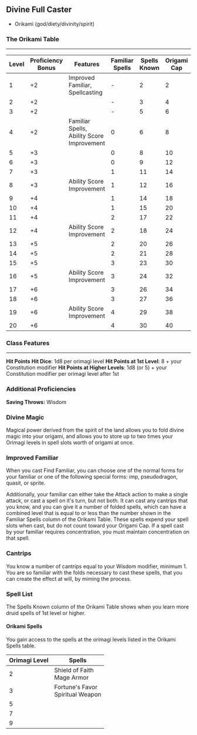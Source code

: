 ## Divine Full Caster
  - Orikami (god/diety/divinity/spirit)

### The Orikami Table
---
| Level | Proficiency<br/>Bonus |                                   Features | Familiar<br/>Spells | Spells<br/>Known | Origami Cap | 1st | 2nd | 3rd | 4th | 5th | 6th | 7th | 8th | 9th |
|-------|-----------------------|--------------------------------------------|---------------------|------------------|-------------|-----|-----|-----|-----|-----|-----|-----|-----|-----|
|     1 |                    +2 |            Improved Familiar, Spellcasting |                   - |                2 |           2 |   2 |   - |   - |   - |   - |   - |   - |   - |   - |
|     2 |                    +2 |                                            |                   - |                3 |           4 |   3 |   - |   - |   - |   - |   - |   - |   - |   - |
|     3 |                    +2 |                                            |                   - |                5 |           6 |   4 |   2 |   - |   - |   - |   - |   - |   - |   - |
|     4 |                    +2 | Familiar Spells, Ability Score Improvement |                   0 |                6 |           8 |   4 |   3 |   - |   - |   - |   - |   - |   - |   - |
|     5 |                    +3 |                                            |                   0 |                8 |          10 |   4 |   3 |   2 |   - |   - |   - |   - |   - |   - |
|     6 |                    +3 |                                            |                   0 |                9 |          12 |   4 |   3 |   3 |   - |   - |   - |   - |   - |   - |
|     7 |                    +3 |                                            |                   1 |               11 |          14 |   4 |   3 |   3 |   1 |   - |   - |   - |   - |   - |
|     8 |                    +3 |                  Ability Score Improvement |                   1 |               12 |          16 |   4 |   3 |   3 |   2 |   - |   - |   - |   - |   - |
|     9 |                    +4 |                                            |                   1 |               14 |          18 |   4 |   3 |   3 |   3 |   1 |   - |   - |   - |   - |
|    10 |                    +4 |                                            |                   1 |               15 |          20 |   4 |   3 |   3 |   3 |   2 |   - |   - |   - |   - |
|    11 |                    +4 |                                            |                   2 |               17 |          22 |   4 |   3 |   3 |   3 |   2 |   1 |   - |   - |   - |
|    12 |                    +4 |                  Ability Score Improvement |                   2 |               18 |          24 |   4 |   3 |   3 |   3 |   2 |   1 |   - |   - |   - |
|    13 |                    +5 |                                            |                   2 |               20 |          26 |   4 |   3 |   3 |   3 |   2 |   1 |   1 |   - |   - |
|    14 |                    +5 |                                            |                   2 |               21 |          28 |   4 |   3 |   3 |   3 |   2 |   1 |   1 |   - |   - |
|    15 |                    +5 |                                            |                   3 |               23 |          30 |   4 |   3 |   3 |   3 |   2 |   1 |   1 |   1 |   - |
|    16 |                    +5 |                  Ability Score Improvement |                   3 |               24 |          32 |   4 |   3 |   3 |   3 |   2 |   1 |   1 |   1 |   - |
|    17 |                    +6 |                                            |                   3 |               26 |          34 |   4 |   3 |   3 |   3 |   2 |   1 |   1 |   1 |   1 |
|    18 |                    +6 |                                            |                   3 |               27 |          36 |   4 |   3 |   3 |   3 |   3 |   1 |   1 |   1 |   1 |
|    19 |                    +6 |                  Ability Score Improvement |                   4 |               29 |          38 |   4 |   3 |   3 |   3 |   3 |   2 |   1 |   1 |   1 |
|    20 |                    +6 |                                            |                   4 |               30 |          40 |   4 |   3 |   3 |   3 |   3 |   2 |   2 |   1 |   1 |

### Class Features
---

**Hit Points**
**Hit Dice**: 1d8 per orimagi level
**Hit Points at 1st Level**: 8 + your Constitution modifier
**Hit Points at Higher Levels**: 1d8 (or 5) + your Constitution modifier per orimagi level after 1st

### Additional Proficiencies

**Saving Throws:** Wisdom

### Divine Magic

Magical power derived from the spirit of the land allows you to fold divine magic into your origami, and allows you to store up to two times your Orimagi levels in spell slots worth of origami at once.

### Improved Familiar

When you cast Find Familiar, you can choose one of the normal forms for your familiar or one of the following special forms: imp, pseudodragon, quasit, or sprite.

Additionally, your familiar can either take the Attack action to make a single attack, or cast a spell on it's turn, but not both.  It can cast any cantrips that you know, and you can give it a number of folded spells, which can have a combined level that is equal to or less than the number shown in the Familiar Spells column of the Orikami Table.  These spells expend your spell slots when cast, but do not count toward your Origami Cap.  If a spell cast by your familiar requires concentration, you must maintain concentration on that spell.

### Cantrips

You know a number of cantrips equal to your Wisdom modifier, minimum 1.  You are so familiar with the folds necessary to cast these spells, that you can create the effect at will, by miming the process.

### Spell List

The Spells Known column of the Orikami Table shows when you learn more druid spells of 1st level or higher.

#### Orikami Spells

You gain access to the spells at the orimagi levels listed in the Orikami Spells table.

| Orimagi Level |                               Spells |
|---------------|--------------------------------------|
|             2 |       Shield of Faith<br/>Mage Armor |
|             3 | Fortune's Favor<br/>Spiritual Weapon |
|             5 |                                      |
|             7 |                                      |
|             9 |                                      |

